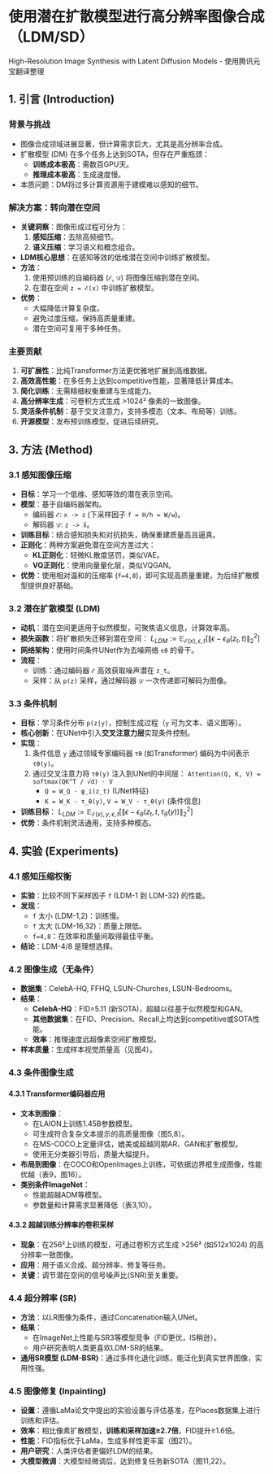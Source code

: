 # 使用潜在扩散模型进行高分辨率图像合成（LDM/SD）

High-Resolution Image Synthesis with Latent Diffusion Models - 使用腾讯元宝翻译整理

## 1. 引言 (Introduction)

### 背景与挑战
- 图像合成领域进展显著，但计算需求巨大，尤其是高分辨率合成。
- 扩散模型 (DM) 在多个任务上达到SOTA，但存在严重瓶颈：
  - **训练成本极高**：需数百GPU天。
  - **推理成本极高**：生成速度慢。
- 本质问题：DM将过多计算资源用于建模难以感知的细节。

### 解决方案：转向潜在空间
- **关键洞察**：图像形成过程可分为：
  1.  **感知压缩**：去除高频细节。
  2.  **语义压缩**：学习语义和概念组合。
- **LDM核心思想**：在感知等效的低维潜在空间中训练扩散模型。
- **方法**：
  1.  使用预训练的自编码器 (`ℰ`, `𝒟`) 将图像压缩到潜在空间。
  2.  在潜在空间 `z = ℰ(x)` 中训练扩散模型。
- **优势**：
  - 大幅降低计算复杂度。
  - 避免过度压缩，保持高质量重建。
  - 潜在空间可复用于多种任务。

### 主要贡献
1.  **可扩展性**：比纯Transformer方法更优雅地扩展到高维数据。
2.  **高效高性能**：在多任务上达到competitive性能，显著降低计算成本。
3.  **简化训练**：无需精细权衡重建与生成能力。
4.  **高分辨率生成**：可卷积方式生成 >1024² 像素的一致图像。
5.  **灵活条件机制**：基于交叉注意力，支持多模态（文本、布局等）训练。
6.  **开源模型**：发布预训练模型，促进后续研究。

## 3. 方法 (Method)

### 3.1 感知图像压缩
- **目标**：学习一个低维、感知等效的潜在表示空间。
- **模型**：基于自编码器架构。
  - 编码器 `ℰ`: `x -> z` (下采样因子 `f = H/h = W/w`)。
  - 解码器 `𝒟`: `z -> x̃`。
- **训练目标**：结合感知损失和对抗损失，确保重建质量高且逼真。
- **正则化**：两种方案避免潜在空间方差过大：
  - **KL正则化**：轻微KL散度惩罚，类似VAE。
  - **VQ正则化**：使用向量量化层，类似VQGAN。
- **优势**：使用相对温和的压缩率 (`f=4,8`)，即可实现高质量重建，为后续扩散模型提供良好基础。

### 3.2 潜在扩散模型 (LDM)
- **动机**：潜在空间更适用于似然模型，可聚焦语义信息，计算效率高。
- **损失函数**：将扩散损失迁移到潜在空间：
  $L_{LDM} := \mathbb{E}_{\mathcal{E}(x), \epsilon, t} \left[ \| \epsilon - \epsilon_\theta(z_t, t) \|_2^2 \right]$
- **网络架构**：使用时间条件UNet作为去噪网络 `ϵθ` 的骨干。
- **流程**：
  - 训练：通过编码器 `ℰ` 高效获取噪声潜在 `z_t`。
  - 采样：从 `p(z)` 采样，通过解码器 `𝒟` 一次传递即可解码为图像。

### 3.3 条件机制
- **目标**：学习条件分布 `p(z|y)`，控制生成过程（`y` 可为文本、语义图等）。
- **核心创新**：在UNet中引入**交叉注意力层**实现条件控制。
- **实现**：
  1.  条件信息 `y` 通过领域专家编码器 `τθ` (如Transformer) 编码为中间表示 `τθ(y)`。
  2.  通过交叉注意力将 `τθ(y)` 注入到UNet的中间层：
      `Attention(Q, K, V) = softmax(QK^T / √d) · V`
      - `Q = W_Q · φ_i(z_t)` (UNet特征)
      - `K = W_K · τ_θ(y)`, `V = W_V · τ_θ(y)` (条件信息)
- **训练目标**：
  $L_{LDM} := \mathbb{E}_{\mathcal{E}(x), y, \epsilon, t} \left[ \| \epsilon - \epsilon_\theta(z_t, t, \tau_\theta(y)) \|_2^2 \right]$
- **优势**：条件机制灵活通用，支持多种模态。

## 4. 实验 (Experiments)

### 4.1 感知压缩权衡
- **实验**：比较不同下采样因子 `f` (LDM-1 到 LDM-32) 的性能。
- **发现**：
  - `f` 太小 (LDM-1,2)：训练慢。
  - `f` 太大 (LDM-16,32)：质量上限低。
  - `f=4,8`：在效率和质量间取得最佳平衡。
- **结论**：LDM-4/8 是理想选择。

### 4.2 图像生成（无条件）
- **数据集**：CelebA-HQ, FFHQ, LSUN-Churches, LSUN-Bedrooms。
- **结果**：
  - **CelebA-HQ**：FID=5.11 (新SOTA)，超越以往基于似然模型和GAN。
  - **其他数据集**：在FID、Precision、Recall上均达到competitive或SOTA性能。
  - **效率**：推理速度远超像素空间扩散模型。
- **样本质量**：生成样本视觉质量高（见图4）。

### 4.3 条件图像生成

#### 4.3.1 Transformer编码器应用
- **文本到图像**：
  - 在LAION上训练1.45B参数模型。
  - 可生成符合复杂文本提示的高质量图像（图5,8）。
  - 在MS-COCO上定量评估，媲美或超越同期AR、GAN和扩散模型。
  - 使用无分类器引导后，质量大幅提升。
- **布局到图像**：在COCO和OpenImages上训练，可依据边界框生成图像，性能优越（表9，图16）。
- **类别条件ImageNet**：
  - 性能超越ADM等模型。
  - 参数量和计算需求显著降低（表3,10）。

#### 4.3.2 超越训练分辨率的卷积采样
- **现象**：在256²上训练的模型，可通过卷积方式生成 >256² (如512x1024) 的高分辨率一致图像。
- **应用**：用于语义合成、超分辨率、修复等任务。
- **关键**：调节潜在空间的信号噪声比(SNR)至关重要。

### 4.4 超分辨率 (SR)
- **方法**：以LR图像为条件，通过Concatenation输入UNet。
- **结果**：
  - 在ImageNet上性能与SR3等模型竞争（FID更优，IS稍逊）。
  - 用户研究表明人类更喜欢LDM-SR的结果。
- **通用SR模型 (LDM-BSR)**：通过多样化退化训练，能泛化到真实世界图像，实用性强。

### 4.5 图像修复 (Inpainting)
- **设置**：遵循​​LaMa论文中提出的实验设置与评估基准​​，在Places数据集上进行训练和评估。
- **效率**：相比像素扩散模型，**训练和采样加速≥2.7倍**，FID提升≥1.6倍。
- **性能**：FID指标优于LaMa，生成多样性更丰富（图21）。
- **用户研究**：人类评估者更偏好LDM的结果。
- **大模型微调**：大模型经微调后，达到修复任务新SOTA（图11,22）。
